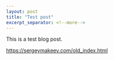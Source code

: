 ```yaml
---
layout: post
title: "Test post"
excerpt_separator: <!--more-->
---
```


This is a test blog post.

https://sergeymakeev.com/old_index.html

